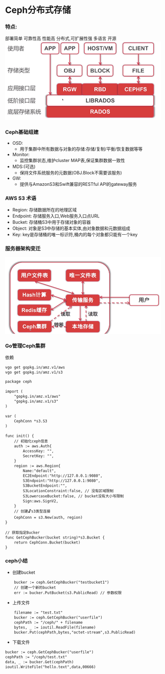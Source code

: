 Ceph分布式存储
===
### 特点:
部署简单
可靠性高
性能高
分布式,可扩展性强
多语言
开源
![](./README/ceph.png)

### Ceph基础组建
- OSD:
    - 用于集群中所有数据与对象的存储:存储/复制/平衡/恢复数据等等
- Monitor:
    - 监控集群状态,维护cluster MAP表,保证集群数据一致性
- MDS:(可选)
    - 保持文件系统服务的元数据(OBJ.Block不需要该服务)
- GW:
    - 提供与AmazonS3和Swift兼容的RESTful API的gateway服务
    
### AWS S3 术语
- Region: 存储数据所在的地理区域
- Endpoint: 存储服务入口,Web服务入口点URL
- Bucket: 存储桶S3中用于存储对象的容器
- Object: 对象是S3中存储的基本实体,由对象数据和元数据组成
- Key: key是存储桶的唯一标识符,桶内的每个对象都只能有一个key

### 服务器架构变迁
![](./README/ccs.png)

### Go管理Ceph集群
依赖
``` 
vgo get gopkg.in/amz.v1/aws
vgo get gopkg.in/amz.v1/s3
```
``` 
package ceph

import (
	"gopkg.in/amz.v1/aws"
	"gopkg.in/amz.v1/s3"
)

var (
	CephConn *s3.S3
)

func init() {
	// 初始化ceph信息
	auth := aws.Auth{
		AccessKey: "",
		SecretKey: "",
	}
	region := aws.Region{
		Name:"default",
		EC2Endpoint:"http://127.0.0.1:9080",
		S3Endpoint:"http://127.0.0.1:9080",
		S3BucketEndpoint:"",
		S3LocationConstraint:false, // 没有区域限制
		S3LowercaseBucket:false, // bucket没有大小写限制
		Sign:aws.SignV2,
	}
	// 创建🔓s3类型连接
	CephConn = s3.New(auth, region)
}

// 获取指定Bucker
func GetCephBucker(bucket string)*s3.Bucket {
	return CephConn.Bucket(bucket)
}
```

### ceph小结
- 创建bucket
``` 
	bucker := ceph.GetCephBucker("testbucket1")
	// 创建一个新的bucket
	err := bucker.PutBucket(s3.PublicRead) // 参数权限
```
- 上传文件
``` 
	filename := "test.txt"
	bucker := ceph.GetCephBucker("userfile")
	cephPath := "/ceph/" + filename
	bytes, _ := ioutil.ReadFile(filename)
	bucker.Put(cephPath,bytes,"octet-stream",s3.PublicRead)
```
- 下载文件
``` 
bucker := ceph.GetCephBucker("userfile")
cephPath := "/ceph/test.txt"
data, _ := bucker.Get(cephPath)
ioutil.WriteFile("hello.text",data,00666)
```